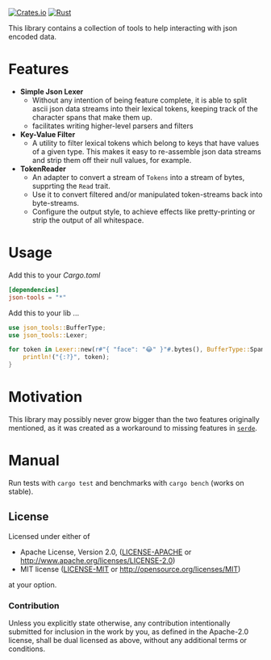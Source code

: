 [![Crates.io](https://img.shields.io/crates/v/json-tools.svg)](https://crates.io/crates/json-tools)
[![Rust](https://github.com/Byron/json-tools/workflows/Rust/badge.svg)](https://github.com/Byron/json-tools/actions?query=workflow%3ARust)


This library contains a collection of tools to help interacting with json encoded data.

# Features

* **Simple Json Lexer**
   - Without any intention of being feature complete, it is able to split ascii json data streams
     into their lexical tokens, keeping track of the character spans that make them up.
   - facilitates writing higher-level parsers and filters
* **Key-Value Filter**
   - A utility to filter lexical tokens which belong to keys that have values of a given type.
     This makes it easy to re-assemble json data streams and strip them off their null values, for example.
* **TokenReader**
	- An adapter to convert a stream of `Tokens` into a stream of bytes, supprting the `Read` trait.
	- Use it to convert filtered and/or manipulated token-streams back into byte-streams.
	- Configure the output style, to achieve effects like pretty-printing or strip the output of all whitespace.

# Usage

Add this to your *Cargo.toml*
```toml
[dependencies]
json-tools = "*"
```

Add this to your lib ...
```Rust
use json_tools::BufferType;
use json_tools::Lexer;

for token in Lexer::new(r#"{ "face": "😂" }"#.bytes(), BufferType::Span) {
	println!("{:?}", token);
}
```

# Motivation

This library may possibly never grow bigger than the two features originally mentioned, as it was created
as a workaround to missing features in [`serde`](https://github.com/serde-rs/serde).

# Manual

Run tests with `cargo test` and benchmarks with `cargo bench` (works on stable).

## License

Licensed under either of

 * Apache License, Version 2.0, ([LICENSE-APACHE](LICENSE-APACHE) or http://www.apache.org/licenses/LICENSE-2.0)
 * MIT license ([LICENSE-MIT](LICENSE-MIT) or http://opensource.org/licenses/MIT)

at your option.

### Contribution

Unless you explicitly state otherwise, any contribution intentionally submitted
for inclusion in the work by you, as defined in the Apache-2.0 license, shall be dual licensed as above, without any
additional terms or conditions.

